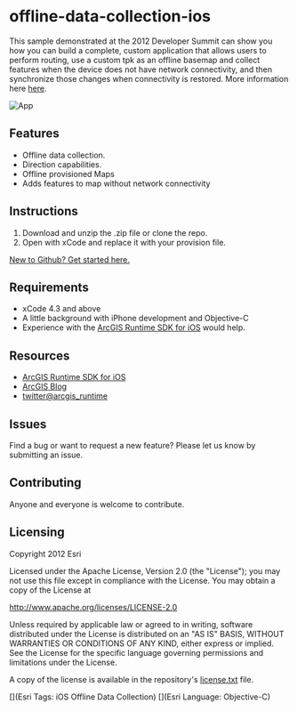 # offline-data-collection-ios

This sample demonstrated at the 2012 Developer Summit can show you how you can build a complete, custom application that allows users to perform routing, use a custom tpk as an offline basemap and collect features when the device does not have network connectivity, and then synchronize those changes when connectivity is restored.  More information here [here](http://www.arcgis.com/home/item.html?id=05eb7ea3dade445d8a86285d5c940a6a).


![App](https://raw.github.com/ArcGIS/offline-data-collection-ios/master/picture.png)

## Features
* Offline data collection.
* Direction capabilities.
* Offline provisioned Maps
* Adds features to map without network connectivity

## Instructions

1. Download and unzip the .zip file or clone the repo.
2. Open with xCode and replace it with your provision file.

[New to Github? Get started here.](https://github.com/)

## Requirements

* xCode 4.3 and above
* A little background with iPhone development and Objective-C
* Experience with the [ArcGIS Runtime SDK for iOS](http://www.esri.com/) would help.

## Resources

* [ArcGIS Runtime SDK for iOS](http://resources.arcgis.com/en/communities/runtime-ios-sdk/)
* [ArcGIS Blog](http://blogs.esri.com/esri/arcgis/)
* [twitter@arcgis_runtime](http://twitter.com/arcgis_runtime)

## Issues

Find a bug or want to request a new feature?  Please let us know by submitting an issue.

## Contributing

Anyone and everyone is welcome to contribute. 

## Licensing
Copyright 2012 Esri

Licensed under the Apache License, Version 2.0 (the "License");
you may not use this file except in compliance with the License.
You may obtain a copy of the License at

   http://www.apache.org/licenses/LICENSE-2.0

Unless required by applicable law or agreed to in writing, software
distributed under the License is distributed on an "AS IS" BASIS,
WITHOUT WARRANTIES OR CONDITIONS OF ANY KIND, either express or implied.
See the License for the specific language governing permissions and
limitations under the License.

A copy of the license is available in the repository's [license.txt]( https://raw.github.com/Esri/switch-basemaps-js/master/license.txt) file.

[](Esri Tags: iOS Offline Data Collection)
[](Esri Language: Objective-C)
